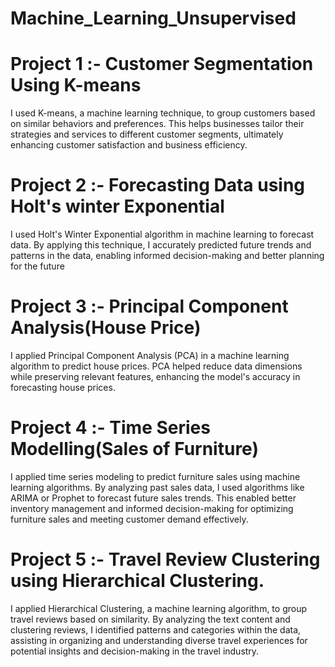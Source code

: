 # Machine_Learning_Unsupervised
# Project 1 :- Customer Segmentation Using K-means 
I used K-means, a machine learning technique, to group customers based on similar behaviors and preferences. This helps businesses tailor their strategies and services to different customer segments, ultimately enhancing customer satisfaction and business efficiency.
# Project 2 :- Forecasting Data using Holt's winter Exponential
I used Holt's Winter Exponential algorithm in machine learning to forecast data. By applying this technique, I accurately predicted future trends and patterns in the data, enabling informed decision-making and better planning for the future
# Project 3 :- Principal Component Analysis(House Price)
I applied Principal Component Analysis (PCA) in a machine learning algorithm to predict house prices. PCA helped reduce data dimensions while preserving relevant features, enhancing the model's accuracy in forecasting house prices.
# Project 4 :- Time Series Modelling(Sales of Furniture)
I applied time series modeling to predict furniture sales using machine learning algorithms. By analyzing past sales data, I used algorithms like ARIMA or Prophet to forecast future sales trends. This enabled better inventory management and informed decision-making for optimizing furniture sales and meeting customer demand effectively.
# Project 5 :- Travel Review Clustering using Hierarchical Clustering.
I applied Hierarchical Clustering, a machine learning algorithm, to group travel reviews based on similarity. By analyzing the text content and clustering reviews, I identified patterns and categories within the data, assisting in organizing and understanding diverse travel experiences for potential insights and decision-making in the travel industry.

